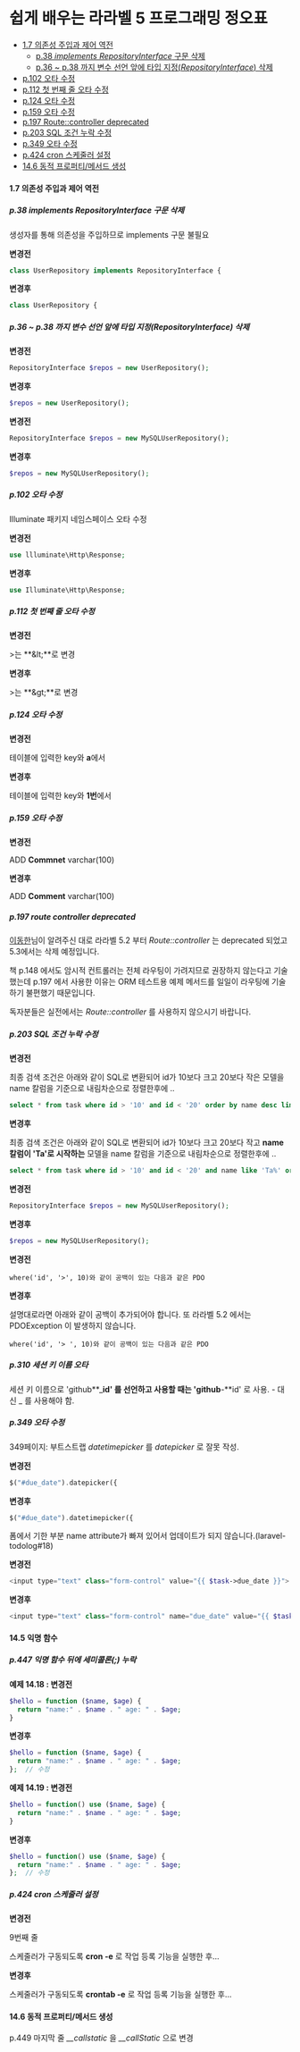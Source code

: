 # 쉽게 배우는 라라벨 5 프로그래밍 정오표

* [1.7 의존성 주입과 제어 역전](#17-의존성-주입과-제어-역전)
  * [p.38 <em>implements RepositoryInterface</em> 구문 삭제](#p38-implements-repositoryinterface-구문-삭제)
  * [p.36 ~ p.38 까지 변수 선언 앞에 타입 지정(<em>RepositoryInterface</em>) 삭제](#p36--p38-까지-변수-선언-앞에-타입-지정repositoryinterface-삭제)
* [p.102 오타 수정](#p102-오타-수정)
* [p.112 첫 번째 줄 오타 수정](#p112-첫-번째-줄-오타-수정)
* [p.124 오타 수정](#p124-오타-수정)
* [p.159 오타 수정](#p159-오타-수정)
* [p.197 Route::controller deprecated](#p197-route-controller-deprecated)
* [p.203 SQL 조건 누락 수정](#p203-sql-조건-누락-수정)
* [p.349 오타 수정](#p349-오타-수정)
* [p.424 cron 스케줄러 설정](#p424-cron-스케줄러-설정)
* [14.6 동적 프로퍼티/메서드 생성](#146-동적-프로퍼티메서드-생성)

#### 1.7 의존성 주입과 제어 역전

##### p.38 *implements RepositoryInterface* 구문 삭제

생성자를 통해 의존성을 주입하므로 implements 구문 불필요

**변경전**

```php
class UserRepository implements RepositoryInterface {
```

**변경후**

```php
class UserRepository {
```

##### p.36 ~ p.38 까지 변수 선언 앞에 타입 지정(*RepositoryInterface*) 삭제

**변경전**

```php
RepositoryInterface $repos = new UserRepository();
```

**변경후**

```php
$repos = new UserRepository();
```

**변경전**

```php
RepositoryInterface $repos = new MySQLUserRepository();
```

**변경후**

```php
$repos = new MySQLUserRepository();
```

##### p.102 오타 수정

Illuminate 패키지 네임스페이스 오타 수정

**변경전**

```php
use llluminate\Http\Response;
```

**변경후**

```php
use Illuminate\Http\Response;
```


##### p.112 첫 번째 줄 오타 수정

**변경전**

\>는 **\&lt;**로 변경

**변경후**

\>는 **\&gt;**로 변경

##### p.124 오타 수정

**변경전**

테이블에 입력한 key와 **a**에서 

**변경후**

테이블에 입력한 key와 **1번**에서

##### p.159 오타 수정

**변경전**

ADD **Commnet** varchar(100) 

**변경후**

ADD **Comment** varchar(100) 

##### p.197 route controller deprecated

[이동한](https://github.com/linuxwife)님이 알려주신 대로 라라벨 5.2 부터 *Route::controller* 는 deprecated 되었고 5.3에서는 삭제 예정입니다.

책 p.148 에서도 암시적 컨트롤러는 전체 라우팅이 가려지므로 권장하지 않는다고 기술했는데 p.197 에서 사용한 이유는 ORM 테스트용 예제 메서드를 일일이 라우팅에 기술하기 불편했기 때문입니다.

독자분들은 실전에서는 *Route::controller* 를 사용하지 않으시기 바랍니다.


##### p.203 SQL 조건 누락 수정

**변경전**

최종 검색 조건은 아래와 같이 SQL로 변환되어 id가 10보다 크고 20보다 작은 모델을 name 칼럼을 기준으로 내림차순으로 정렬한후에 ..

```sql
select * from task where id > '10' and id < '20' order by name desc limit 3 offset 5;
```

**변경후**

최종 검색 조건은 아래와 같이 SQL로 변환되어 id가 10보다 크고 20보다 작고 **name 칼럼이 'Ta'로 시작하는** 모델을 name 칼럼을 기준으로 내림차순으로 정렬한후에 ..

```sql
select * from task where id > '10' and id < '20' and name like 'Ta%' order by name desc limit 3 offset 5;
```

**변경전**

```php
RepositoryInterface $repos = new MySQLUserRepository();
```

**변경후**

```php
$repos = new MySQLUserRepository();
```

**변경전**

```
where('id', '>', 10)와 같이 공백이 있는 다음과 같은 PDO
```

**변경후**

설명대로라면 아래와 같이 공백이 추가되어야 합니다. 또 라라벨 5.2 에서는 PDOException 이 발생하지 않습니다.

```
where('id', '> ', 10)와 같이 공백이 있는 다음과 같은 PDO
```

##### p.310 세션 키 이름 오타

세션 키 이름으로 'github**_**id' 를 선언하고 사용할 때는 'github**-**id' 로 사용. - 대신 _ 를 사용해야 함.

##### p.349 오타 수정

349페이지: 부트스트랩 *datetimepicker* 를 *datepicker* 로 잘못 작성.

**변경전**

```php
$("#due_date").datepicker({
```

**변경후**

```php
$("#due_date").datetimepicker({
```

폼에서 기한 부분 name attribute가 빠져 있어서 업데이트가 되지 않습니다.(laravel-todolog#18)

**변경전**

```php
<input type="text" class="form-control" value="{{ $task->due_date }}">
```

**변경후**

```php
<input type="text" class="form-control" name="due_date" value="{{ $task->due_date }}">
```

#### 14.5 익명 함수

##### p.447 익명 함수 뒤에 세미콜론(;) 누락

**예제 14.18 : 변경전**

```php
$hello = function ($name, $age) {
  return "name:" . $name . " age: " . $age;
}
```

**변경후**

```php
$hello = function ($name, $age) {
  return "name:" . $name . " age: " . $age;
};	// 수정
```

**예제 14.19 : 변경전**

```php
$hello = function() use ($name, $age) {
  return "name:" . $name . " age: " . $age;
}
```

**변경후**

```php
$hello = function() use ($name, $age) {
  return "name:" . $name . " age: " . $age;
};	// 수정
```

##### p.424 cron 스케줄러 설정

**변경전**

9번째 줄

스케줄러가 구동되도록 **cron -e** 로 작업 등록 기능을 실행한 후...

**변경후**

스케줄러가 구동되도록 **crontab -e** 로 작업 등록 기능을 실행한 후...

#### 14.6 동적 프로퍼티/메서드 생성

p.449 마지막 줄 *__callstatic* 을 *__callStatic* 으로 변경
